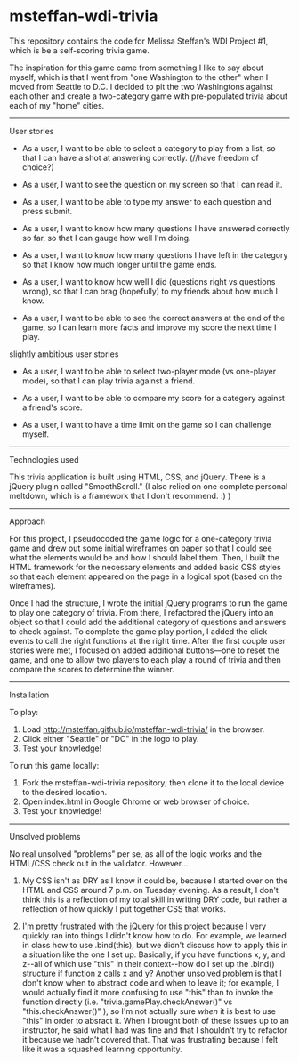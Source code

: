 # msteffan-wdi-trivia
This repository contains the code for Melissa Steffan's WDI Project #1, which is be a self-scoring trivia game.

The inspiration for this game came from something I like to say about myself, which is that I went from "one Washington to the other" when I moved from Seattle to D.C. I decided to pit the two Washingtons against each other and create a two-category game with pre-populated trivia about each of my "home" cities.

***

User stories


- As a user, I want to be able to select a category to play from a list, so that I can have a shot at answering correctly. (//have freedom of choice?)

- As a user, I want to see the question on my screen so that I can read it.

- As a user, I want to be able to type my answer to each question and press submit.

- As a user, I want to know how many questions I have answered correctly so far, so that I can gauge how well I'm doing.

- As a user, I want to know how many questions I have left in the category so that I know how much longer until the game ends.

- As a user, I want to know how well I did (questions right vs questions wrong), so that I can brag (hopefully) to my friends about how much I know.

- As a user, I want to be able to see the correct answers at the end of the game, so I can learn more facts and improve my score the next time I play.

slightly ambitious user stories

- As a user, I want to be able to select two-player mode (vs one-player mode), so that I can play trivia against a friend.

- As a user, I want to be able to compare my score for a category against a friend's score.

- As a user, I want to have a time limit on the game so I can challenge myself.

***
Technologies used

This trivia application is built using HTML, CSS, and jQuery. There is a jQuery plugin called "SmoothScroll." (I also relied on one complete personal meltdown, which is a framework that I don't recommend. :) )

***

Approach

For this project, I pseudocoded the game logic for a one-category trivia game and drew out some initial wireframes on paper so that I could see what the elements would be and how I should label them. Then, I built the HTML framework for the necessary elements and added basic CSS styles so that each element appeared on the page in a logical spot (based on the wireframes).

Once I had the structure, I wrote the initial jQuery programs to run the game to play one category of trivia. From there, I refactored the jQuery into an object so that I could add the additional category of questions and answers to check against. To complete the game play portion, I added the click events to call the right functions at the right time. After the first couple user stories were met, I focused on added additional buttons—one to reset the game, and one to allow two players to each play a round of trivia and then compare the scores to determine the winner.

***

Installation

To play:
1) Load http://msteffan.github.io/msteffan-wdi-trivia/ in the browser.
2) Click either "Seattle" or "DC" in the logo to play.
3) Test your knowledge!

To run this game locally:
1) Fork the msteffan-wdi-trivia repository; then clone it to the local device to the desired location.
2) Open index.html in Google Chrome or web browser of choice.
3) Test your knowledge!

***

Unsolved problems

No real unsolved "problems" per se, as all of the logic works and the HTML/CSS check out in the validator. However...

1) My CSS isn't as DRY as I know it could be, because I started over on the HTML and CSS around 7 p.m. on Tuesday evening. As a result, I don't think this is a reflection of my total skill in writing DRY code, but rather a reflection of how quickly I put together CSS that works.

2) I'm pretty frustrated with the jQuery for this project because I very quickly ran into things I didn't know how to do. For example, we learned in class how to use .bind(this), but we didn't discuss how to apply this in a situation like the one I set up. Basically, if you have functions x, y, and z--all of which use "this" in their context--how do I set up the .bind() structure if function z calls x and y? Another unsolved problem is that I don't know when to abstract code and when to leave it; for example, I would actually find it more confusing to use "this" than to invoke the function directly (i.e. "trivia.gamePlay.checkAnswer()" vs "this.checkAnswer()" ), so I'm not actually sure *when* it is best to use "this" in order to absract it. When I brought both of these issues up to an instructor, he said what I had was fine and that I shouldn't try to refactor it because we hadn't covered that. That was frustrating because I felt like it was a squashed learning opportunity.
